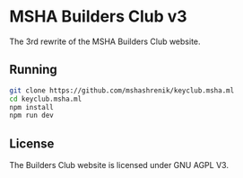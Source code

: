 # MSHA Builders Club v3
The 3rd rewrite of the MSHA Builders Club website. 

## Running
```bash
git clone https://github.com/mshashrenik/keyclub.msha.ml
cd keyclub.msha.ml
npm install
npm run dev
```

## License
The Builders Club website is licensed under GNU AGPL V3.